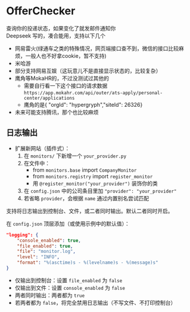 # OfferChecker

查询你的投递状态，如果变化了就发邮件通知你  
Deepseek 写的，凑合能用，支持以下几个
- 网易雷火(绿通车之类的特殊情况，网页端接口查不到，微信的接口比较麻烦，一般人也不好拿cookie，暂不支持)
- 米哈游  
- 部分支持网易互娱（这玩意儿不是直接显示状态的，比较复杂）  
- 鹰角等MokaHR的，不过没测试过其他的
    - 需要自行看一下这个接口的请求数据 `https://app.mokahr.com/api/outer/ats-apply/personal-center/applications`
    - 鹰角的是{ "orgId": "hypergryph","siteId": 26326}
- 未来可能支持腾讯，那个也比较麻烦


## 日志输出

- 扩展新网站（插件式）：
  1. 在 `monitors/` 下新增一个 `your_provider.py`
  2. 在文件中：
      - from `monitors.base` import `CompanyMonitor`
      - from `monitors.registry` import `register_monitor`
      - 用 `@register_monitor("your_provider")` 装饰你的类
  3. 在 `config.json` 中的公司条目里加 `"provider": "your_provider"`
  4. 若省略 `provider`，会根据 `name` 通过内置别名尝试匹配

支持将日志输出到控制台、文件，或二者同时输出。默认二者同时开启。

在 `config.json` 顶层添加（或使用示例中的默认值）：

```json
"logging": {
    "console_enabled": true,
    "file_enabled": true,
    "file": "monitor.log",
    "level": "INFO",
    "format": "%(asctime)s - %(levelname)s - %(message)s"
}
```

- 仅输出到控制台：设置 `file_enabled` 为 `false`
- 仅输出到文件：设置 `console_enabled` 为 `false`
- 两者同时输出：两者都为 `true`
- 若两者都为 `false`，将完全禁用日志输出（不写文件、不打印控制台）

